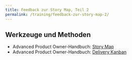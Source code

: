 ```yaml
---
title: Feedback zur Story Map, Teil 2
permalink: /training/feedback-zur-story-map-2/
---
```


## Werkzeuge und Methoden

* Advanced Product Owner-Handbuch: [Story Map][1]
* Advanced Product Owner-Handbuch: [Delivery Kanban][2]

[1]:	https://manual.advancedproductowner.com/story-map/
[2]:	https://manual.advancedproductowner.com/delivery-kanban/